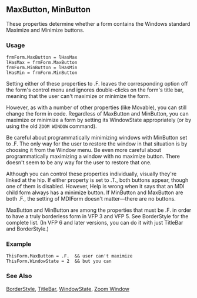 ## MaxButton, MinButton

These properties determine whether a form contains the Windows standard Maximize and Minimize buttons. 

### Usage

```foxpro
frmForm.MaxButton = lHasMax
lHasMax = frmForm.MaxButton
frmForm.MinButton = lHasMin
lHasMin = frmForm.MinButton
```

Setting either of these properties to .F. leaves the corresponding option off the form's control menu and ignores double-clicks on the form's title bar, meaning that the user can't maximize or minimize the form.

However, as with a number of other properties (like Movable), you can still change the form in code. Regardless of MaxButton and MinButton, you can maximize or minimize a form by setting its WindowState appropriately (or by using the old `ZOOM WINDOW` command).

Be careful about programmatically minimizing windows with MinButton set to .F. The only way for the user to restore the window in that situation is by choosing it from the Window menu. Be even more careful about programmatically maximizing a window with no maximize button. There doesn't seem to be any way for the user to restore that one.

Although you can control these properties individually, visually they're linked at the hip. If either property is set to .T., both buttons appear, though one of them is disabled. However, Help is wrong when it says that an MDI child form always has a minimize button. If MinButton and MaxButton are both .F., the setting of MDIForm doesn't matter&mdash;there are no buttons.

MaxButton and MinButton are among the properties that must be .F. in order to have a truly borderless form in VFP 3 and VFP 5. See BorderStyle for the complete list. (In VFP 6 and later versions, you can do it with just TitleBar and BorderStyle.)

### Example

```foxpro
ThisForm.MaxButton = .F.  && user can't maximize
ThisForm.WindowState = 2  && but you can
```
### See Also

[BorderStyle](s4g337.md), [TitleBar](s4g768.md), [WindowState](s4g633.md), [Zoom Window](s4g190.md)